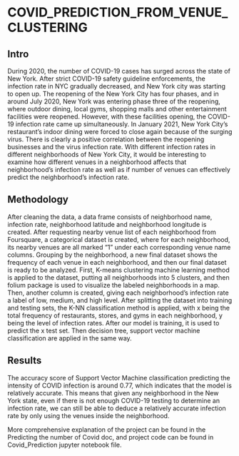 # COVID_PREDICTION_FROM_VENUE_CLUSTERING
## Intro
During 2020, the number of COVID-19 cases has surged across the state of New York. After strict COVID-19 safety guideline enforcements, the infection rate in NYC gradually decreased, and New York city was starting to open up. The reopening of the New York City has four phases, and in around July 2020, New York was entering phase three of the reopening, where outdoor dining, local gyms, shopping malls and other entertainment facilities were reopened. However, with these facilities opening, the COVID-19 infection rate came up simultaneously. In January 2021, New York City’s restaurant’s indoor dining were forced to close again because of the surging virus. There is clearly a positive correlation between the reopening businesses and the virus infection rate. With different infection rates in different neighborhoods of New York City, it would be interesting to examine how different venues in a neighborhood affects that neighborhood’s infection rate as well as if number of venues can effectively predict the neighborhood’s infection rate. 

## Methodology
After cleaning the data, a data frame consists of neighborhood name, infection rate, neighborhood latitude and neighborhood longitude is created. After requesting nearby venue list of each neighborhood from Foursquare, a categorical dataset is created, where for each neighborhood, its nearby venues are all marked “1” under each corresponding venue name columns. Grouping by the neighborhood, a new final dataset shows the frequency of each venue in each neighborhood, and then our final dataset is ready to be analyzed. First, K-means clustering machine learning method is applied to the dataset, putting all neighborhoods into 5 clusters, and then folium package is used to visualize the labeled neighborhoods in a map. Then, another column is created, giving each neighborhood’s infection rate a label of low, medium, and high level. After splitting the dataset into training and testing sets, the K-NN classification method is applied, with x being the total frequency of restaurants, stores, and gyms in each neighborhood, y being the level of infection rates. After our model is training, it is used to predict the x test set. Then decision tree, support vector machine classification are applied in the same way.

## Results

The accuracy score of Support Vector Machine classification predicting the intensity of COVID infection is around 0.77, which indicates that the model is relatively accurate. This means that given any neighborhood in the New York state, even if there is not enough COVID-19 testing to determine an infection rate, we can still be able to deduce a relatively accurate infection rate by only using the venues inside the neighborhood.


More comprehensive explanation of the project can be found in the Predicting the number of Covid doc, and project code can be found in Covid_Prediction jupyter notebook file. 
